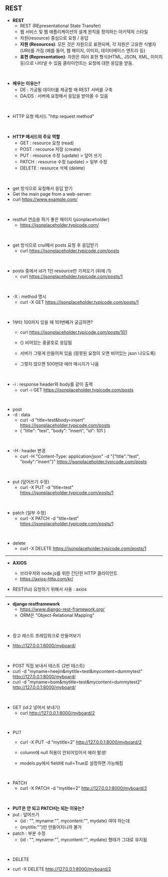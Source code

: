 ## REST

- **REST** 
  - REST (REpresentational State Transfer)
  - 웹 서비스 및 웹 애플리케이션의 설계 원칙을 정의하는 아키텍처 스타일
  - 자원(resource) 중심으로 요청 / 응답
  - **자원 (Resources)**: 모든 것은 자원으로 표현되며, 각 자원은 고유한 식별자(URI)를 가짐 (예를 들어, 웹 페이지, 이미지, 데이터베이스 엔트리 등)
  - **표현 (Representation)**: 자원은 여러 표현 형식(HTML, JSON, XML, 이미지 등)으로 나타낼 수 있음 클라이언트는 요청에 대한 응답을 받음.

<br>

- **배우는 이유는?**
  - DE : 가공될 데이터를 제공할 때 REST 서버를 구축
  - DA/DS : 서버에 요청해서 응답을 받아올 수 있음

<br>

- HTTP 요청 메서드 "http request method"

<br>

- **HTTP 메서드의 주요 역할**
  - GET : resource 요청 (read)
  - POST : recource 저장 (create)
  - PUT : resource 수정 (update) > 덮어 쓰기
  - PATCH : resource 수정 (update) > 일부 수정
  - DELETE : resource 삭제 (delete)

<br>

- get 방식으로 요청해서 응답 받기
- Get the main page from a web-server:
- curl https://www.example.com/

<br>

- restfull 연습을 하기 좋은 페이지 (jsonplaceholder)
  - https://jsonplaceholder.typicode.com/

<br>

- get 방식으로 crul해서 posts 요청 후 응답받기
  - curl https://jsonplaceholder.typicode.com/posts

<br>

- posts 중에서 id가 1인 resource만 가져오기 (뒤에 /1)
  - curl https://jsonplaceholder.typicode.com/posts/1

<br>

- -X : method 명시
  - curl -X GET https://jsonplaceholder.typicode.com/posts/1

<br>

- 1부터 100까지 있을 때 101번째가 궁금하면?

  - curl https://jsonplaceholder.typicode.com/posts/101

  - {} 비어있는 중괄호로 응답됨
  - 서버가 그렇게 만들어져 있음 (잘못된 요청이 오면 비어있는 json 나오도록)
  - 그렇지 않으면 500번대 에러 메시지가 나옴

<br>

- -i : response header와 body를 같이 출력
  - curl -i GET https://jsonplaceholder.typicode.com/posts

<br>

- post
- -d : data
  - curl -d "title=test&body=insert" https://jsonplaceholder.typicode.com/posts
  - {
      "title": "test",
      "body": "insert",
      "id": 101
    }

<br>

- -H : header 변경
  - curl -H "Content-Type: application/json" -d "{\"title\":\"test\", \"body\":\"insert\"}" https://jsonplaceholder.typicode.com/posts

<br>

- put (덮어쓰기 수정)
  - curl -X PUT -d "title=test" https://jsonplaceholder.typicode.com/posts/1

<br>

- patch (일부 수정)
  - curl -X PATCH -d "title=test" https://jsonplaceholder.typicode.com/posts/1

<br>

- delete
  - curl -X DELETE https://jsonplaceholder.typicode.com/posts/1

    

<hr>

- **AXIOS**
  - 브라우저와 node.js를 위한 간단한 HTTP 클라이언트
  - https://axios-http.com/kr/



- REST(ful) 요청하기 위해서 사용 : axios



<hr>

- **django restframework**
  - https://www.django-rest-framework.org/
  - ORM은 "Object-Relational Mapping"

<br>

- 장고 레스트 프레임워크로 만들어보기

- http://127.0.0.1:8000/myboard/

<br>

- POST 직접 보내서 테스트 (2번 테스트)
- curl -d "myname=heejin&mytitle=test&mycontent=dummytest" http://127.0.0.1:8000/myboard/
- curl -d "myname=bom&mytitle=test&mycontent=dummytest2" http://127.0.0.1:8000/myboard/

<br>

- GET (id:2 넣어서 보내기)
  - curl http://127.0.0.1:8000/myboard/2

<br>

- PUT

  - curl -X PUT -d "mytitle=2" http://127.0.0.1:8000/myboard/2

  - column에 null 허용이 안되어있어서 에러 발생!
  - models.py에서 field에 null=True로 설정하면 가능해짐

<br>

- PATCH
  - curl -X PATCH -d "mytitle=2" http://127.0.0.1:8000/myboard/2

<br>

- **PUT은 안 되고 PATCH는 되는 이유는?**
- put : 덮어쓰기 
  - {id : "", myname:"", mycontent:"", mydate} 여야 하는데
  - {mytitle:""}만 만들어지니까 불가
- patch : 부분 수정 
  - {id : "", myname:"", mycontent:"", mydate} 형태가 그대로 유지됨

<br>

- DELETE

- curl -X DELETE http://127.0.0.1:8000/myboard/2